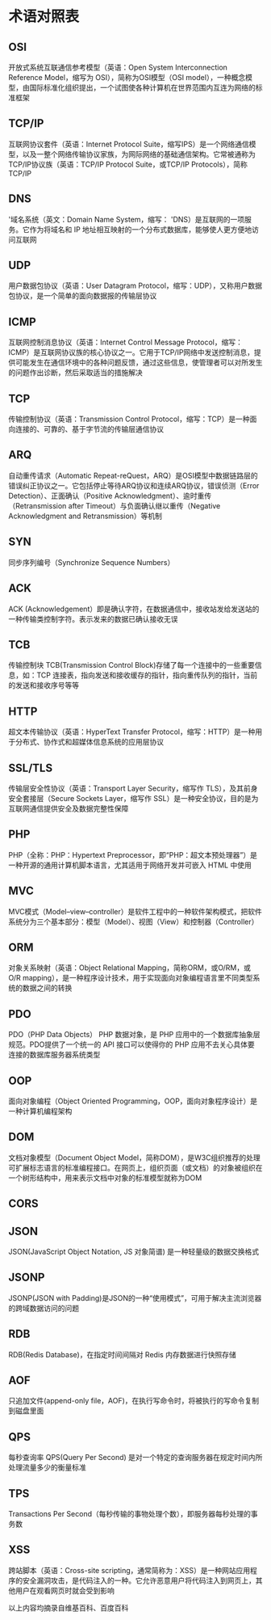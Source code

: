 # 术语对照表

## OSI

开放式系统互联通信参考模型（英语：Open System Interconnection Reference Model，缩写为 OSI），简称为OSI模型（OSI model），一种概念模型，由国际标准化组织提出，一个试图使各种计算机在世界范围内互连为网络的标准框架

## TCP/IP

互联网协议套件（英语：Internet Protocol Suite，缩写IPS）是一个网络通信模型，以及一整个网络传输协议家族，为网际网络的基础通信架构。它常被通称为TCP/IP协议族（英语：TCP/IP Protocol Suite，或TCP/IP Protocols），简称TCP/IP

## DNS

'域名系统（英文：Domain Name System，缩写： 'DNS）是互联网的一项服务。它作为将域名和 IP 地址相互映射的一个分布式数据库，能够使人更方便地访问互联网

## UDP

用户数据包协议（英语：User Datagram Protocol，缩写：UDP），又称用户数据包协议，是一个简单的面向数据报的传输层协议

## ICMP

互联网控制消息协议（英语：Internet Control Message Protocol，缩写：ICMP）是互联网协议族的核心协议之一。它用于TCP/IP网络中发送控制消息，提供可能发生在通信环境中的各种问题反馈，通过这些信息，使管理者可以对所发生的问题作出诊断，然后采取适当的措施解决

## TCP

传输控制协议（英语：Transmission Control Protocol，缩写：TCP）是一种面向连接的、可靠的、基于字节流的传输层通信协议

## ARQ

自动重传请求（Automatic Repeat-reQuest，ARQ）是OSI模型中数据链路层的错误纠正协议之一。它包括停止等待ARQ协议和连续ARQ协议，错误侦测（Error Detection）、正面确认（Positive Acknowledgment）、逾时重传（Retransmission after Timeout）与负面确认继以重传（Negative Acknowledgment and Retransmission）等机制

## SYN

同步序列编号（Synchronize Sequence Numbers）

## ACK

ACK (Acknowledgement）即是确认字符，在数据通信中，接收站发给发送站的一种传输类控制字符。表示发来的数据已确认接收无误

## TCB

传输控制块 TCB(Transmission Control Block)存储了每一个连接中的一些重要信息，如：TCP 连接表，指向发送和接收缓存的指针，指向重传队列的指针，当前的发送和接收序号等等

## HTTP

超文本传输协议（英语：HyperText Transfer Protocol，缩写：HTTP）是一种用于分布式、协作式和超媒体信息系统的应用层协议

## SSL/TLS

传输层安全性协议（英语：Transport Layer Security，缩写作 TLS），及其前身安全套接层（Secure Sockets Layer，缩写作 SSL）是一种安全协议，目的是为互联网通信提供安全及数据完整性保障

## PHP

PHP（全称：PHP：Hypertext Preprocessor，即“PHP：超文本预处理器”）是一种开源的通用计算机脚本语言，尤其适用于网络开发并可嵌入 HTML 中使用

## MVC

MVC模式（Model–view–controller）是软件工程中的一种软件架构模式，把软件系统分为三个基本部分：模型（Model）、视图（View）和控制器（Controller）

## ORM

对象关系映射（英语：Object Relational Mapping，简称ORM，或O/RM，或O/R mapping），是一种程序设计技术，用于实现面向对象编程语言里不同类型系统的数据之间的转换

## PDO

PDO（PHP Data Objects） PHP 数据对象，是 PHP 应用中的一个数据库抽象层规范。PDO提供了一个统一的 API 接口可以使得你的 PHP 应用不去关心具体要 连接的数据库服务器系统类型

## OOP

面向对象编程（Object Oriented Programming，OOP，面向对象程序设计）是一种计算机编程架构

## DOM

文档对象模型（Document Object Model，简称DOM），是W3C组织推荐的处理可扩展标志语言的标准编程接口。在网页上，组织页面（或文档）的对象被组织在一个树形结构中，用来表示文档中对象的标准模型就称为DOM

## CORS

## JSON

JSON(JavaScript Object Notation, JS 对象简谱) 是一种轻量级的数据交换格式

## JSONP

JSONP(JSON with Padding)是JSON的一种“使用模式”，可用于解决主流浏览器的跨域数据访问的问题

## RDB

RDB(Redis Database)，在指定时间间隔对 Redis 内存数据进行快照存储

## AOF

只追加文件(append-only file，AOF)，在执行写命令时，将被执行的写命令复制到磁盘里面

## QPS

每秒查询率 QPS(Query Per Second) 是对一个特定的查询服务器在规定时间内所处理流量多少的衡量标准

## TPS

Transactions Per Second（每秒传输的事物处理个数），即服务器每秒处理的事务数

## XSS

跨站脚本（英语：Cross-site scripting，通常简称为：XSS）是一种网站应用程序的安全漏洞攻击，是代码注入的一种。它允许恶意用户将代码注入到网页上，其他用户在观看网页时就会受到影响

以上内容均摘录自维基百科、百度百科